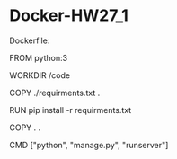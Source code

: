 # Docker-HW27_1

Dockerfile:

FROM python:3

WORKDIR /code

COPY ./requirments.txt .

RUN pip install -r requirments.txt

COPY . .

CMD ["python", "manage.py", "runserver"]
